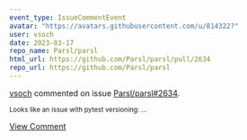 ```yaml
---
event_type: IssueCommentEvent
avatar: "https://avatars.githubusercontent.com/u/814322?"
user: vsoch
date: 2023-03-17
repo_name: Parsl/parsl
html_url: https://github.com/Parsl/parsl/pull/2634
repo_url: https://github.com/Parsl/parsl
---
```


<a href='https://github.com/vsoch' target='_blank'>vsoch</a> commented on issue <a href='https://github.com/Parsl/parsl/pull/2634' target='_blank'>Parsl/parsl#2634</a>.

<small>Looks like an issue with pytest versioning:...</small>

<a href='https://github.com/Parsl/parsl/pull/2634' target='_blank'>View Comment</a>